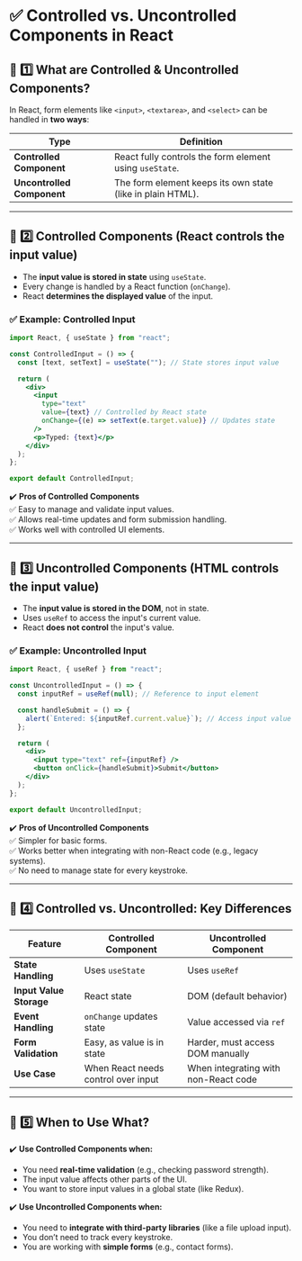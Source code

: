 # ✅ **Controlled vs. Uncontrolled Components in React**

## 🔹 **1️⃣ What are Controlled & Uncontrolled Components?**

In React, form elements like `<input>`, `<textarea>`, and `<select>` can be handled in **two ways**:

| Type                       | Definition                                                 |
| -------------------------- | ---------------------------------------------------------- |
| **Controlled Component**   | React fully controls the form element using `useState`.    |
| **Uncontrolled Component** | The form element keeps its own state (like in plain HTML). |

---

## 🔹 **2️⃣ Controlled Components** (React **controls** the input value)

- The **input value is stored in state** using `useState`.
- Every change is handled by a React function (`onChange`).
- React **determines the displayed value** of the input.

### ✅ **Example: Controlled Input**

```jsx
import React, { useState } from "react";

const ControlledInput = () => {
  const [text, setText] = useState(""); // State stores input value

  return (
    <div>
      <input
        type="text"
        value={text} // Controlled by React state
        onChange={(e) => setText(e.target.value)} // Updates state
      />
      <p>Typed: {text}</p>
    </div>
  );
};

export default ControlledInput;
```

✔️ **Pros of Controlled Components**  
✅ Easy to manage and validate input values.  
✅ Allows real-time updates and form submission handling.  
✅ Works well with controlled UI elements.

---

## 🔹 **3️⃣ Uncontrolled Components** (HTML **controls** the input value)

- The **input value is stored in the DOM**, not in state.
- Uses `useRef` to access the input's current value.
- React **does not control** the input's value.

### ✅ **Example: Uncontrolled Input**

```jsx
import React, { useRef } from "react";

const UncontrolledInput = () => {
  const inputRef = useRef(null); // Reference to input element

  const handleSubmit = () => {
    alert(`Entered: ${inputRef.current.value}`); // Access input value directly
  };

  return (
    <div>
      <input type="text" ref={inputRef} />
      <button onClick={handleSubmit}>Submit</button>
    </div>
  );
};

export default UncontrolledInput;
```

✔️ **Pros of Uncontrolled Components**  
✅ Simpler for basic forms.  
✅ Works better when integrating with non-React code (e.g., legacy systems).  
✅ No need to manage state for every keystroke.

---

## 🔹 **4️⃣ Controlled vs. Uncontrolled: Key Differences**

| Feature                 | Controlled Component                | Uncontrolled Component               |
| ----------------------- | ----------------------------------- | ------------------------------------ |
| **State Handling**      | Uses `useState`                     | Uses `useRef`                        |
| **Input Value Storage** | React state                         | DOM (default behavior)               |
| **Event Handling**      | `onChange` updates state            | Value accessed via `ref`             |
| **Form Validation**     | Easy, as value is in state          | Harder, must access DOM manually     |
| **Use Case**            | When React needs control over input | When integrating with non-React code |

---

## 🔹 **5️⃣ When to Use What?**

✔️ **Use Controlled Components when:**

- You need **real-time validation** (e.g., checking password strength).
- The input value affects other parts of the UI.
- You want to store input values in a global state (like Redux).

✔️ **Use Uncontrolled Components when:**

- You need to **integrate with third-party libraries** (like a file upload input).
- You don’t need to track every keystroke.
- You are working with **simple forms** (e.g., contact forms).
